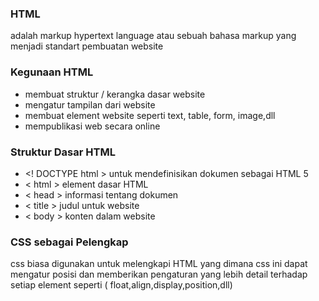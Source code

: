### HTML

adalah markup hypertext language atau sebuah bahasa markup yang menjadi standart pembuatan website

### Kegunaan HTML

- membuat struktur / kerangka dasar website
- mengatur tampilan dari website
- membuat element website seperti text, table, form, image,dll
- mempublikasi web secara online

### Struktur Dasar HTML

- <! DOCTYPE html >  untuk mendefinisikan dokumen sebagai HTML 5
- < html > element dasar HTML
- < head > informasi tentang dokumen
- < title > judul untuk website
- < body > konten dalam website

### CSS sebagai Pelengkap

css biasa digunakan untuk melengkapi HTML yang dimana css ini dapat mengatur posisi dan memberikan pengaturan yang lebih detail terhadap setiap element seperti ( float,align,display,position,dll)